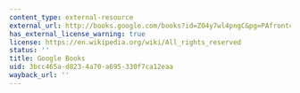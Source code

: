 ```yaml
---
content_type: external-resource
external_url: http://books.google.com/books?id=ZO4y7wl4pngC&pg=PAfrontcover#v=onepage
has_external_license_warning: true
license: https://en.wikipedia.org/wiki/All_rights_reserved
status: ''
title: Google Books
uid: 3bcc465a-d823-4a70-a695-330f7ca12eaa
wayback_url: ''
---
```

